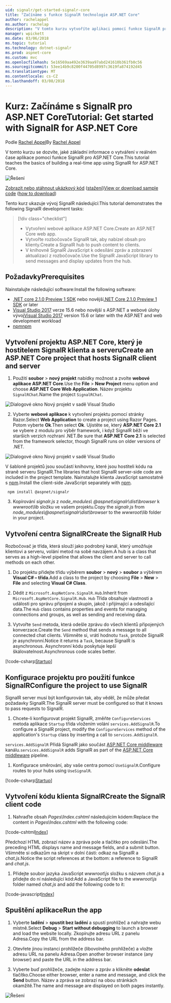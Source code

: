 ```yaml
---
uid: signalr/get-started-signalr-core
title: "Začínáme s funkce SignalR technologie ASP.NET Core"
author: rachelappel
ms.author: rachelap
description: "V tomto kurzu vytvoříte aplikaci pomocí funkce SignalR pro ASP.NET Core."
manager: wpickett
ms.date: 03/06/2018
ms.topic: tutorial
ms.technology: dotnet-signalr
ms.prod: aspnet-core
ms.custom: mvc
ms.openlocfilehash: 5e16569aa492e3639aa97abd241610b361fb0c56
ms.sourcegitcommit: 53ee14b9c8200f44705d8997c3619fa874192d45
ms.translationtype: MT
ms.contentlocale: cs-CZ
ms.lasthandoff: 03/08/2018
---
```

# <a name="tutorial-get-started-with-signalr-for-aspnet-core"></a><span data-ttu-id="da59d-103">Kurz: Začínáme s SignalR pro ASP.NET Core</span><span class="sxs-lookup"><span data-stu-id="da59d-103">Tutorial: Get started with SignalR for ASP.NET Core</span></span>

<span data-ttu-id="da59d-104">Podle [Rachel Appel](https://twitter.com/rachelappel)</span><span class="sxs-lookup"><span data-stu-id="da59d-104">By [Rachel Appel](https://twitter.com/rachelappel)</span></span>

<span data-ttu-id="da59d-105">V tomto kurzu se dozvíte, jaké základní informace o vytváření v reálném čase aplikace pomocí funkce SignalR pro ASP.NET Core.</span><span class="sxs-lookup"><span data-stu-id="da59d-105">This tutorial teaches the basics of building a real-time app using SignalR for ASP.NET Core.</span></span>

   ![Řešení](get-started-signalr-core/_static/signalr-get-started-finished.png)

<span data-ttu-id="da59d-107">[Zobrazit nebo stáhnout ukázkový kód](https://github.com/aspnet/Docs/tree/master/aspnetcore/signalr/get-started-signalr-core/sample/) ([stažení](xref:tutorials/index#how-to-download-a-sample))</span><span class="sxs-lookup"><span data-stu-id="da59d-107">[View or download sample code](https://github.com/aspnet/Docs/tree/master/aspnetcore/signalr/get-started-signalr-core/sample/) ([how to download](xref:tutorials/index#how-to-download-a-sample))</span></span>

<span data-ttu-id="da59d-108">Tento kurz ukazuje vývoj SignalR následující:</span><span class="sxs-lookup"><span data-stu-id="da59d-108">This tutorial demonstrates the following SignalR development tasks:</span></span>

> [!div class="checklist"]
> * <span data-ttu-id="da59d-109">Vytvoření webové aplikace ASP.NET Core.</span><span class="sxs-lookup"><span data-stu-id="da59d-109">Create an ASP.NET Core web app.</span></span>
> * <span data-ttu-id="da59d-110">Vytvořte rozbočovače SignalR tak, aby nabízel obsah pro klienty.</span><span class="sxs-lookup"><span data-stu-id="da59d-110">Create a SignalR hub to push content to clients.</span></span>
> * <span data-ttu-id="da59d-111">V knihovně SignalR JavaScript k odesílání zpráv a zobrazení aktualizací z rozbočovače.</span><span class="sxs-lookup"><span data-stu-id="da59d-111">Use the SignalR JavaScript library to send messages and display updates from the hub.</span></span>

## <a name="prerequisites"></a><span data-ttu-id="da59d-112">Požadavky</span><span class="sxs-lookup"><span data-stu-id="da59d-112">Prerequisites</span></span>

<span data-ttu-id="da59d-113">Nainstalujte následující software:</span><span class="sxs-lookup"><span data-stu-id="da59d-113">Install the following software:</span></span>

* <span data-ttu-id="da59d-114">[.NET core 2.1.0 Preview 1 SDK](https://www.microsoft.com/net/download/dotnet-core/sdk-2.1.300-preview1) nebo novější</span><span class="sxs-lookup"><span data-stu-id="da59d-114">[.NET Core 2.1.0 Preview 1 SDK](https://www.microsoft.com/net/download/dotnet-core/sdk-2.1.300-preview1) or later</span></span>
* <span data-ttu-id="da59d-115">[Visual Studio 2017](https://www.visualstudio.com/downloads/) verze 15.6 nebo novější s ASP.NET a webové úlohy vývoj</span><span class="sxs-lookup"><span data-stu-id="da59d-115">[Visual Studio 2017](https://www.visualstudio.com/downloads/) version 15.6 or later with the ASP.NET and web development workload</span></span>
* [<span data-ttu-id="da59d-116">npm</span><span class="sxs-lookup"><span data-stu-id="da59d-116">npm</span></span>](https://www.npmjs.com/get-npm)

## <a name="create-an-aspnet-core-project-that-hosts-signalr-client-and-server"></a><span data-ttu-id="da59d-117">Vytvoření projektu ASP.NET Core, který je hostitelem SignalR klienta a serveru</span><span class="sxs-lookup"><span data-stu-id="da59d-117">Create an ASP.NET Core project that hosts SignalR client and server</span></span>

1. <span data-ttu-id="da59d-118">Použití **soubor** > **nový projekt** nabídky možnost a zvolte **webové aplikace ASP.NET Core**.</span><span class="sxs-lookup"><span data-stu-id="da59d-118">Use the **File** > **New Project** menu option and choose **ASP.NET Core Web Application**.</span></span> <span data-ttu-id="da59d-119">Název projektu `SignalRChat`.</span><span class="sxs-lookup"><span data-stu-id="da59d-119">Name the project `SignalRChat`.</span></span>

  ![Dialogové okno Nový projekt v sadě Visual Studio](get-started-signalr-core/_static/signalr-new-project-dialog.png)

2. <span data-ttu-id="da59d-121">Vyberte **webové aplikace** k vytvoření projektu pomocí stránky Razor.</span><span class="sxs-lookup"><span data-stu-id="da59d-121">Select **Web Application** to create a project using Razor Pages.</span></span> <span data-ttu-id="da59d-122">Potom vyberte **Ok**.</span><span class="sxs-lookup"><span data-stu-id="da59d-122">Then select **Ok**.</span></span> <span data-ttu-id="da59d-123">Ujistěte se, který **ASP.NET Core 2.1** se vybere z modulu pro výběr framework, i když SignalR běží ve starších verzích rozhraní .NET.</span><span class="sxs-lookup"><span data-stu-id="da59d-123">Be sure that **ASP.NET Core 2.1** is selected from the framework selector, though SignalR runs on older versions of .NET.</span></span>

  ![Dialogové okno Nový projekt v sadě Visual Studio](get-started-signalr-core/_static/signalr-new-project-choose-type.png)

  <span data-ttu-id="da59d-125">V šabloně projektů jsou součástí knihovny, které jsou hostiteli kódu na straně serveru SignalR.</span><span class="sxs-lookup"><span data-stu-id="da59d-125">The libraries that host SignalR server-side code are included in the project template.</span></span> <span data-ttu-id="da59d-126">Nainstalujte klienta JavaScript samostatně s [npm](https://www.npmjs.com/).</span><span class="sxs-lookup"><span data-stu-id="da59d-126">Install the client-side JavaScript separately with [npm](https://www.npmjs.com/).</span></span>

  ```console
   npm install @aspnet/signalr
  ```

3. <span data-ttu-id="da59d-127">Kopírování *signalr.js* z *node_modules\\ @aspnet\signalr\dist\browser*  k *wwwroot\lib* složku ve vašem projektu.</span><span class="sxs-lookup"><span data-stu-id="da59d-127">Copy the *signalr.js* from *node_modules\\@aspnet\signalr\dist\browser* to the *wwwroot\lib* folder in your project.</span></span>

## <a name="create-the-signalr-hub"></a><span data-ttu-id="da59d-128">Vytvoření centra SignalR</span><span class="sxs-lookup"><span data-stu-id="da59d-128">Create the SignalR Hub</span></span>

<span data-ttu-id="da59d-129">Rozbočovač je třída, která slouží jako podrobný kanál, který umožňuje klientovi a serveru, volání metod na sobě navzájem.</span><span class="sxs-lookup"><span data-stu-id="da59d-129">A hub is a class that serves as a high-level pipeline that allows the client and server to call methods on each other.</span></span>

1. <span data-ttu-id="da59d-130">Do projektu přidejte třídu výběrem **soubor** > **nový** > **soubor** a výběrem **Visual C# – třída**.</span><span class="sxs-lookup"><span data-stu-id="da59d-130">Add a class to the project by choosing **File** > **New** > **File** and selecting **Visual C# Class**.</span></span> 

1. <span data-ttu-id="da59d-131">Dědit z `Microsoft.AspNetCore.SignalR.Hub`.</span><span class="sxs-lookup"><span data-stu-id="da59d-131">Inherit from `Microsoft.AspNetCore.SignalR.Hub`.</span></span> <span data-ttu-id="da59d-132">`Hub` Třída obsahuje vlastnosti a události pro správu připojení a skupin, jakož i přijímající a odesílající data.</span><span class="sxs-lookup"><span data-stu-id="da59d-132">The `Hub` class contains properties and events for managing connections and groups, as well as sending and receiving data.</span></span>

1. <span data-ttu-id="da59d-133">Vytvořte `Send` metoda, která odešle zprávu do všech klientů připojených konverzace.</span><span class="sxs-lookup"><span data-stu-id="da59d-133">Create the `Send` method that sends a message to all connected chat clients.</span></span> <span data-ttu-id="da59d-134">Všimněte si, vrátí hodnotu `Task`, protože SignalR je asynchronní.</span><span class="sxs-lookup"><span data-stu-id="da59d-134">Notice it returns a `Task`, because SignalR is asynchronous.</span></span> <span data-ttu-id="da59d-135">Asynchronní kódu poskytuje lepší škálovatelnost.</span><span class="sxs-lookup"><span data-stu-id="da59d-135">Asynchronous code scales better.</span></span>

  [!code-csharp[Startup](get-started-signalr-core/sample/Hubs/ChatHub.cs?range=7-14)]

## <a name="configure-the-project-to-use-signalr"></a><span data-ttu-id="da59d-136">Konfigurace projektu pro použití funkce SignalR</span><span class="sxs-lookup"><span data-stu-id="da59d-136">Configure the project to use SignalR</span></span>

<span data-ttu-id="da59d-137">SignalR server musí být konfigurován tak, aby věděl, že může předat požadavky SignalR.</span><span class="sxs-lookup"><span data-stu-id="da59d-137">The SignalR server must be configured so that it knows to pass requests to SignalR.</span></span>

1. <span data-ttu-id="da59d-138">Chcete-li konfigurovat projekt SignalR, změňte `ConfigureServices` metoda aplikace `Startup` třída vložením volání `services.AddSignalR`.</span><span class="sxs-lookup"><span data-stu-id="da59d-138">To configure a SignalR project, modify the `ConfigureServices` method of the application's `Startup` class by inserting a call to `services.AddSignalR`.</span></span>

  <span data-ttu-id="da59d-139">`services.AddSignalR` Přidá SignalR jako součást [ASP.NET Core middleware](xref:fundamentals/middleware/index) kanálu.</span><span class="sxs-lookup"><span data-stu-id="da59d-139">`services.AddSignalR` adds SignalR as part of the [ASP.NET Core middleware](xref:fundamentals/middleware/index) pipeline.</span></span>

1. <span data-ttu-id="da59d-140">Konfigurace směrování, aby vaše centra pomocí `UseSignalR`.</span><span class="sxs-lookup"><span data-stu-id="da59d-140">Configure routes to your hubs using `UseSignalR`.</span></span>

  [!code-csharp[Startup](get-started-signalr-core/sample/Startup.cs?highlight=22,40-43)]

## <a name="create-the-signalr-client-code"></a><span data-ttu-id="da59d-141">Vytvoření kódu klienta SignalR</span><span class="sxs-lookup"><span data-stu-id="da59d-141">Create the SignalR client code</span></span>

1. <span data-ttu-id="da59d-142">Nahraďte obsah *Pages\Index.cshtml* následujícím kódem:</span><span class="sxs-lookup"><span data-stu-id="da59d-142">Replace the content in *Pages\Index.cshtml* with the following code:</span></span>

  [!code-cshtml[Index](get-started-signalr-core/sample/Pages/Index.cshtml)]

  <span data-ttu-id="da59d-143">Předchozí HTML zobrazí název a zpráva pole a tlačítko pro odeslání.</span><span class="sxs-lookup"><span data-stu-id="da59d-143">The preceding HTML displays name and message fields, and a submit button.</span></span> <span data-ttu-id="da59d-144">Všimněte si odkazům na skript v dolní části: odkaz na SignalR a *chat.js*.</span><span class="sxs-lookup"><span data-stu-id="da59d-144">Notice the script references at the bottom: a reference to SignalR and *chat.js*.</span></span>

1. <span data-ttu-id="da59d-145">Přidejte soubor jazyka JavaScript *wwwroot\js* složku s názvem *chat.js* a přidejte do ní následující kód:</span><span class="sxs-lookup"><span data-stu-id="da59d-145">Add a JavaScript file to the *wwwroot\js* folder named *chat.js* and add the following code to it:</span></span>

  [!code-javascript[Index](get-started-signalr-core/sample/wwwroot/js/chat.js)]

## <a name="run-the-app"></a><span data-ttu-id="da59d-146">Spuštění aplikace</span><span class="sxs-lookup"><span data-stu-id="da59d-146">Run the app</span></span>

1. <span data-ttu-id="da59d-147">Vyberte **ladění** > **spustit bez ladění** a spustí prohlížeč a nahrajte webu místně.</span><span class="sxs-lookup"><span data-stu-id="da59d-147">Select **Debug** > **Start without debugging** to launch a browser and load the website locally.</span></span> <span data-ttu-id="da59d-148">Zkopírujte adresu URL z panelu Adresa.</span><span class="sxs-lookup"><span data-stu-id="da59d-148">Copy the URL from the address bar.</span></span>

1. <span data-ttu-id="da59d-149">Otevřete jinou instanci prohlížeče (libovolného prohlížeče) a vložte adresu URL na panelu Adresa.</span><span class="sxs-lookup"><span data-stu-id="da59d-149">Open another browser instance (any browser) and paste the URL in the address bar.</span></span>

1. <span data-ttu-id="da59d-150">Vyberte buď prohlížeče, zadejte název a zpráv a klikněte **odeslat** tlačítko.</span><span class="sxs-lookup"><span data-stu-id="da59d-150">Choose either browser, enter a name and message, and click the **Send** button.</span></span> <span data-ttu-id="da59d-151">Název a zpráva se zobrazí na obou stránkách okamžitě.</span><span class="sxs-lookup"><span data-stu-id="da59d-151">The name and message are displayed on both pages instantly.</span></span>

  ![Řešení](get-started-signalr-core/_static/signalr-get-started-finished.png)
